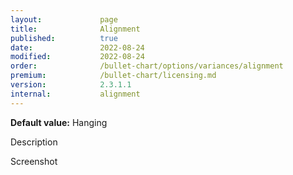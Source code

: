 ```yaml
---
layout:             page
title:              Alignment
published:          true
date:               2022-08-24
modified:   	    2022-08-24
order:              /bullet-chart/options/variances/alignment
premium:            /bullet-chart/licensing.md
version:            2.3.1.1
internal:           alignment
---
```


**Default value:** Hanging

<todo>Description</todo>

<todo>Screenshot</todo>